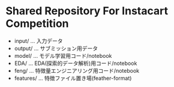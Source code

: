 # Shared Repository For Instacart Competition

- input/    ... 入力データ
- output/   ... サブミッション用データ
- model/    ... モデル学習用コード/notebook
- EDA/      ... EDA(探索的データ解析)用コード/notebook
- feng/     ... 特徴量エンジニアリング用コード/notebook
- features/ ... 特徴ファイル置き場(feather-format)
